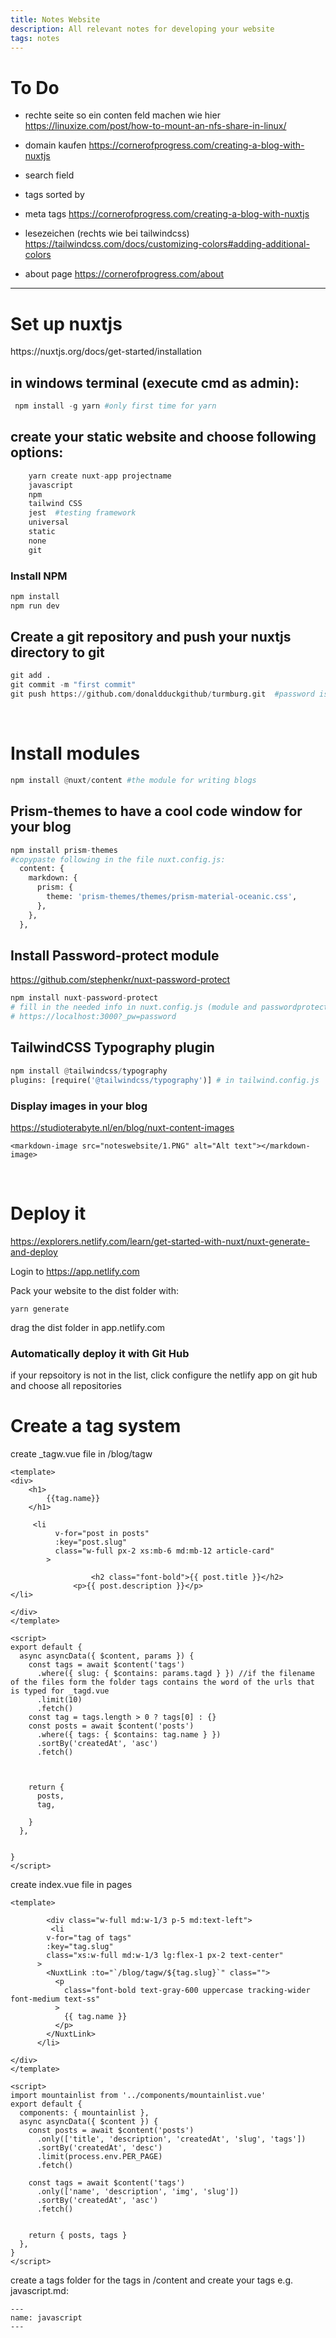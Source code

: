 ```yaml
---
title: Notes Website
description: All relevant notes for developing your website
tags: notes
---
```


# To Do
- rechte seite so ein conten feld machen wie hier https://linuxize.com/post/how-to-mount-an-nfs-share-in-linux/

- domain kaufen https://cornerofprogress.com/creating-a-blog-with-nuxtjs

- search field

- tags sorted by

- meta tags https://cornerofprogress.com/creating-a-blog-with-nuxtjs

- lesezeichen (rechts wie bei tailwindcss) https://tailwindcss.com/docs/customizing-colors#adding-additional-colors

- about page https://cornerofprogress.com/about
------------------

# Set up nuxtjs 

<p> https://nuxtjs.org/docs/get-started/installation

## in windows terminal (execute cmd as admin):

```python
 npm install -g yarn #only first time for yarn 
```



## create your static website and choose following options:
```python
    yarn create nuxt-app projectname
    javascript
    npm
    tailwind CSS
    jest  #testing framework
    universal
    static 
    none
    git
```

### Install  NPM
```python
npm install
npm run dev
```

## Create a git repository and push your nuxtjs directory to git
```python
git add .
git commit -m "first commit"
git push https://github.com/donaldduckgithub/turmburg.git  #password is the access token (in notes)

```
</br>

# Install modules
```python
npm install @nuxt/content #the module for writing blogs
```

## Prism-themes to have a cool code window for your blog
```python
npm install prism-themes
#copypaste following in the file nuxt.config.js:
  content: {
    markdown: {
      prism: {
        theme: 'prism-themes/themes/prism-material-oceanic.css',
      },
    },
  },
```

## Install Password-protect module
https://github.com/stephenkr/nuxt-password-protect
```python
npm install nuxt-password-protect
# fill in the needed info in nuxt.config.js (module and passwordprotect:)
# https://localhost:3000?_pw=password
```
## TailwindCSS Typography plugin
```python
npm install @tailwindcss/typography
plugins: [require('@tailwindcss/typography')] # in tailwind.config.js
```


### Display images in your blog
https://studioterabyte.nl/en/blog/nuxt-content-images
```copy the file MarkdownImage.vue
<markdown-image src="noteswebsite/1.PNG" alt="Alt text"></markdown-image>
```

</br>

# Deploy it
https://explorers.netlify.com/learn/get-started-with-nuxt/nuxt-generate-and-deploy

Login to  https://app.netlify.com

Pack your website to the dist folder with:
```
yarn generate
```
drag the dist folder in app.netlify.com
<markdown-image src="noteswebsite/1.PNG" alt="Alt text"></markdown-image>


### Automatically deploy it with Git Hub
<markdown-image src="noteswebsite/2.PNG" alt="Alt text"></markdown-image>
<markdown-image src="noteswebsite/3.PNG" alt="Alt text"></markdown-image>

if your repsoitory is not in the list, click configure the netlify app on git hub and choose all repositories

<markdown-image src="noteswebsite/4.PNG" alt="Alt text"></markdown-image>
<markdown-image src="noteswebsite/5.PNG" alt="Alt text"></markdown-image>
<markdown-image src="noteswebsite/6.PNG" alt="Alt text"></markdown-image>

# Create a tag system

<p> create _tagw.vue file in /blog/tagw

```vue
<template>
<div>
    <h1>
        {{tag.name}}
    </h1>

     <li
          v-for="post in posts"
          :key="post.slug"
          class="w-full px-2 xs:mb-6 md:mb-12 article-card"
        >

                  <h2 class="font-bold">{{ post.title }}</h2>
              <p>{{ post.description }}</p>
</li>

</div>
</template>

<script>
export default {
  async asyncData({ $content, params }) {
    const tags = await $content('tags')
      .where({ slug: { $contains: params.tagd } }) //if the filename of the files form the folder tags contains the word of the urls that is typed for _tagd.vue
      .limit(10)
      .fetch()
    const tag = tags.length > 0 ? tags[0] : {}
    const posts = await $content('posts')
      .where({ tags: { $contains: tag.name } })
      .sortBy('createdAt', 'asc')
      .fetch()



    return {
      posts,
      tag,
      
    }
  },
  
  
}
</script>
```


create index.vue file in pages
```vue
<template>

        <div class="w-full md:w-1/3 p-5 md:text-left">
         <li
        v-for="tag of tags"
        :key="tag.slug"
        class="xs:w-full md:w-1/3 lg:flex-1 px-2 text-center"
      >
        <NuxtLink :to="`/blog/tagw/${tag.slug}`" class="">
          <p
            class="font-bold text-gray-600 uppercase tracking-wider font-medium text-ss"
          >
            {{ tag.name }}
          </p>
        </NuxtLink>
      </li>

</div>
</template>

<script>
import mountainlist from '../components/mountainlist.vue'
export default {
  components: { mountainlist },
  async asyncData({ $content }) {
    const posts = await $content('posts')
      .only(['title', 'description', 'createdAt', 'slug', 'tags'])
      .sortBy('createdAt', 'desc')
      .limit(process.env.PER_PAGE)
      .fetch()

    const tags = await $content('tags')
      .only(['name', 'description', 'img', 'slug'])
      .sortBy('createdAt', 'asc')
      .fetch()


    return { posts, tags }
  },
}
</script>
```

create a tags folder for the tags in /content and create your tags e.g. javascript.md:
```
---
name: javascript
---
```

```

```